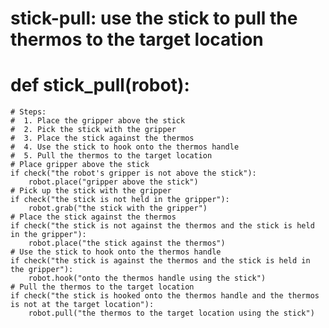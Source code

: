 # stick-pull: use the stick to pull the thermos to the target location
# def stick_pull(robot):
    # Steps:
    #  1. Place the gripper above the stick
    #  2. Pick the stick with the gripper
    #  3. Place the stick against the thermos
    #  4. Use the stick to hook onto the thermos handle
    #  5. Pull the thermos to the target location 
    # Place gripper above the stick
    if check("the robot's gripper is not above the stick"):
        robot.place("gripper above the stick")
    # Pick up the stick with the gripper
    if check("the stick is not held in the gripper"):
        robot.grab("the stick with the gripper")
    # Place the stick against the thermos
    if check("the stick is not against the thermos and the stick is held in the gripper"):
        robot.place("the stick against the thermos")
    # Use the stick to hook onto the thermos handle
    if check("the stick is against the thermos and the stick is held in the gripper"):
        robot.hook("onto the thermos handle using the stick")
    # Pull the thermos to the target location
    if check("the stick is hooked onto the thermos handle and the thermos is not at the target location"):
        robot.pull("the thermos to the target location using the stick")